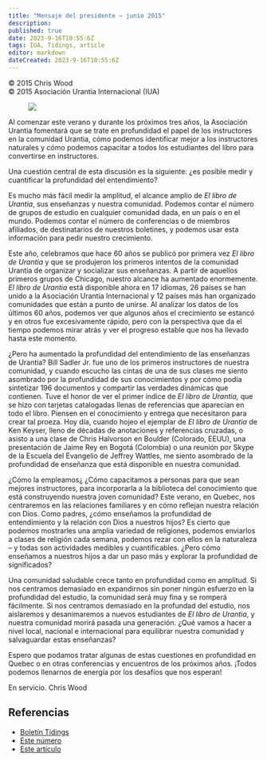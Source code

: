 ```yaml
---
title: "Mensaje del presidente – junio 2015"
description: 
published: true
date: 2023-9-16T10:55:6Z
tags: IUA, Tidings, article
editor: markdown
dateCreated: 2023-9-16T10:55:6Z
---
```


<p class="v-card v-sheet theme--light gray lighten-3 px-2">© 2015 Chris Wood<br>© 2015 Asociación Urantia Internacional (IUA)</p>


<figure id="Figure_1" class="image urantiapedia image-style-align-left">
<img src="/image/article/IUA_Tidings/Chris-Wood-framed-150x150.jpg">
</figure>

Al comenzar este verano y durante los próximos tres años, la Asociación Urantia fomentará que se trate en profundidad el papel de los instructores en la comunidad Urantia, cómo podemos identificar mejor a los instructores naturales y cómo podemos capacitar a todos los estudiantes del libro para convertirse en instructores.

Una cuestión central de esta discusión es la siguiente: ¿es posible medir y cuantificar la profundidad del entendimiento?

Es mucho más fácil medir la amplitud, el alcance amplio de _El libro de Urantia_, sus enseñanzas y nuestra comunidad. Podemos contar el número de grupos de estudio en cualquier comunidad dada, en un país o en el mundo. Podemos contar el número de conferencias o de miembros afiliados, de destinatarios de nuestros boletines, y podemos usar esta información para pedir nuestro crecimiento.

Este año, celebramos que hace 60 años se publicó por primera vez _El libro de Urantia_ y que se produjeron los primeros intentos de la comunidad Urantia de organizar y socializar sus enseñanzas. A partir de aquellos primeros grupos de Chicago, nuestro alcance ha aumentado enormemente. _El libro de Urantia_ está disponible ahora en 17 idiomas, 26 países se han unido a la Asociación Urantia Internacional y 12 países más han organizado comunidades que están a punto de unirse. Al analizar los datos de los últimos 60 años, podemos ver que algunos años el crecimiento se estancó y en otros fue excesivamente rápido, pero con la perspectiva que da el tiempo podemos mirar atrás y ver el progreso estable que nos ha llevado hasta este momento.

¿Pero ha aumentado la profundidad del entendimiento de las enseñanzas de Urantia? Bill Sadler Jr. fue uno de los primeros instructores de nuestra comunidad, y cuando escucho las cintas de una de sus clases me siento asombrado por la profundidad de sus conocimientos y por cómo podía sintetizar 196 documentos y compartir las verdades dinámicas que contienen. Tuve el honor de ver el primer índice de _El libro de Urantia,_ que se hizo con tarjetas catalogadas llenas de referencias que aparecían en todo el libro. Piensen en el conocimiento y entrega que necesitaron para crear tal proeza. Hoy día, cuando hojeo el ejemplar de _El libro de Urantia_ de Ken Keyser, lleno de décadas de anotaciones y referencias cruzadas, o asisto a una clase de Chris Halvorson en Boulder (Colorado, EEUU), una presentación de Jaime Rey en Bogotá (Colombia) o una reunión por Skype de la Escuela del Evangelio de Jeffrey Wattles, me siento asombrado de la profundidad de enseñanza que está disponible en nuestra comunidad.

¿Cómo la empleamos¿ ¿Cómo capacitamos a personas para que sean mejores instructores, para incorporarla a la biblioteca del conocimiento que está construyendo nuestra joven comunidad? Este verano, en Quebec, nos centraremos en las relaciones familiares y en cómo reflejan nuestra relación con Dios. Como padres, ¿cómo enseñamos la profundidad de entendimiento y la relación con Dios a nuestros hijos? Es cierto que podemos mostrarles una amplia variedad de religiones, podemos enviarlos a clases de religión cada semana, podemos rezar con ellos en la naturaleza – y todas son actividades medibles y cuantificables. ¿Pero cómo enseñamos a nuestros hijos a dar un paso más y explorar la profundidad de significados?

Una comunidad saludable crece tanto en profundidad como en amplitud. Si nos centramos demasiado en expandirnos sin poner ningún esfuerzo en la profundidad del estudio, la comunidad será muy fina y se romperá fácilmente. Si nos centramos demasiado en la profundad del estudio, nos aislaremos y desanimaremos a nuevos estudiantes de _El libro de Urantia_, y nuestra comunidad morirá pasada una generación. ¿Qué vamos a hacer a nivel local, nacional e internacional para equilibrar nuestra comunidad y salvaguardar estas enseñanzas?

Espero que podamos tratar algunas de estas cuestiones en profundidad en Quebec o en otras conferencias y encuentros de los próximos años. ¡Todos podemos llenarnos de energía por los desafíos que nos esperan!

En servicio.
Chris Wood

## Referencias

- [Boletín Tidings](https://urantia-association.org/acerca-del-boletin-tidings/?lang=es)
- [Este número](https://urantia-association.org/newsletter/tidings-junio-2015/?lang=es)
- [Este artículo](https://urantia-association.org/mensaje-del-presidente-junio-2015/?lang=es)

